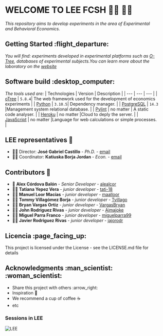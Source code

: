 # WELCOME TO LEE FCSH  :technologist: :woman_technologist:
*This repository aims to develop experiments in the area of Experimental and Behavioral Economics.*

## Getting Started :flight\_departure:
*You will find: experiments developed in experimental platforms such as [O-Tree](https://otree.readthedocs.io/en/latest/index.html), databases of experimental subjects.You can learn more about the laboratory on the [website](http://lee.fcsh.espol.edu.ec/contactos)*

## Software build :desktop\_computer:
*The tools used are:*
| Technologies | Version | Description |
| --- | --- | --- |
| [oTree](https://otree.readthedocs.io/en/latest/index.html) | `5.8.4`| The web framework used for the development of economics experiments |
| [Python](https://www.python.org/) | `3.10.5`| Dependency manager. |
| [PostgreSQL](https://www.postgresql.org/)  | `14.3` |Management system relational database. |
| [Pylint](https://pylint.pycqa.org/en/latest/) | no matter | A static code analyser. |
| [Heroku](https://www.heroku.com/) | no matter |Cloud to deply the server. |
| [JavaScript](https://developer.mozilla.org/es/docs/Web/JavaScrip)  | no matter |Language for web calculations or simple processes. |


## LEE representatives :handshake:

* :man_office_worker: Director: **José Gabriel Castillo** - *Ph.D.* - [email](jcastil@espol.edu.ec)
* :woman_office_worker: Coordinator: **Katiuska Borja Jordan** - *Econ.* - [email](kuborja@espol.edu.ec)

## Contributors :star2:

* 🗿 **Alex Córdova Balón** - *Senior Developer* - [alealcor](https://github.com/alealcor)
* :woman_technologist: **Tatiana Yepez Vera** - *junior developer* - [tati-18](https://github.com/tati-18)
* :technologist: **Manuel Loor Macías** - *junior developer* - [maalloor](https://github.com/maalloor)
* :technologist: **Tommy Villagómez Borja** - *junior developer* - [Tvillago](https://github.com/Tvillago)
* :technologist: **Bryan Vargas Ortiz** - *junior developer* - [VargasBryan](https://github.com/VargasBryan)
* :technologist: **John Rodriguez Rivas** - *junior developer* - [Aimajoke](https://github.com/Aimajoke)
* :technologist: **Miguel Parra Franco** - *junior developer* - [miguelparra99](https://github.com/miguelparra99)
* :technologist: **Javier Rodriguez Rivas** - *junior developer* - [jajorodr](https://github.com/javierkiu)


## Licencia :page\_facing\_up:
This project is licensed under the License - see the LICENSE.md file for details

## Acknowledgments :man\_scientist: 	:woman\_scientist:
* Share this project with others :arrow\_right:
* Inspiration :rainbow:
* We recommend a cup of coffee :coffee:
* etc

### Sessions in LEE
![LEE](http://lee.fcsh.espol.edu.ec/sites/all/themes/venture_theme/images/slide-image-1.jpg)
